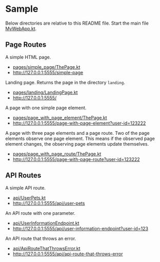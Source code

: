 # Sample

Below directories are relative to this README file.
Start the main file [MyWebApp.kt](MyWebApp.kt).

## Page Routes

A simple HTML page. 
- [pages/simple_page/ThePage.kt](pages/simple_page/ThePage.kt)
- http://127.0.0.1:5555/simple-page

Landing page. Returns the page in the directory `landing`.
- [pages/landing/LandingPage.kt](pages/landing/LandingPage.kt)
- http://127.0.0.1:5555/

A page with one simple page element.
- [pages/page_with_page_element/ThePage.kt](pages/page_with_page_element/ThePage.kt)
- http://127.0.0.1:5555/page-with-page-element?user-id=123222

A page with three page elements and a page route. 
Two of the page elements observe one page element. 
This means if the observed page element changes, the observing page elements update themselves.
- [pages/page_with_page_route/ThePage.kt](pages/page_with_page_route/Page.kt)
- http://127.0.0.1:5555/page-with-page-route?user-id=123222


## API Routes

A simple API route.
- [api/UserPets.kt](api/UserPets.kt)
- http://127.0.0.1:5555/api/user-pets

An API route with one parameter.
- [api/UserInformationEndpoint.kt](api/UserInformationEndpoint.kt)
- http://127.0.0.1:5555/api/user-information-endpoint?user-id=123

An API route that throws an error.
- [api/ApiRouteThatThrowsError.kt](api/ApiRouteThatThrowsError.kt)
- http://127.0.0.1:5555/api/api-route-that-throws-error